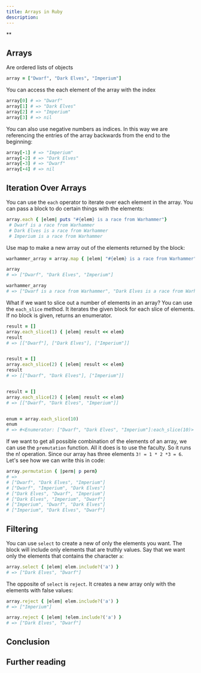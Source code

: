 ```yaml
---
title: Arrays in Ruby
description:
---
```

**


## Arrays

Are ordered lists of objects


```ruby
array = ["Dwarf", "Dark Elves", "Imperium"]
```


You can access the each element of the array with the index


```ruby
array[0] # => "Dwarf"
array[1] # => "Dark Elves"
array[2] # => "Imperium"
array[3] # => nil
```


You can also use negative numbers as indices. In this way we are referencing the entries of the array backwards from the
end to the beginning:


```ruby
array[-1] # => "Imperium"
array[-2] # => "Dark Elves"
array[-3] # => "Dwarf"
array[-4] # => nil
```


## Iteration Over Arrays

You can use the `each` operator to iterate over each element in the array. You can pass a block to do certain things
with the elements:


```ruby
array.each { |elem| puts "#{elem} is a race from Warhammer"}
 # Dwarf is a race from Warhammer
 # Dark Elves is a race from Warhammer
 # Imperium is a race from Warhammer
```


Use map to make a new array out of the elements returned by the block:


```ruby
warhammer_array = array.map { |elem| "#{elem} is a race from Warhammer"}

array
# => ["Dwarf", "Dark Elves", "Imperium"]

warhammer_array
# => ["Dwarf is a race from Warhammer", "Dark Elves is a race from Warhammer", "Imperium is a race from Warhammer"]
```


What if we want to slice out a number of elements in an array? You can use the `each_slice` method. It iterates the
given block for each slice of <n> elements. If no block is given, returns an enumerator.


```ruby
result = []
array.each_slice(1) { |elem| result << elem}
result
# => [["Dwarf"], ["Dark Elves"], ["Imperium"]]


result = []
array.each_slice(2) { |elem| result << elem}
result
# => [["Dwarf", "Dark Elves"], ["Imperium"]]


result = []
array.each_slice(2) { |elem| result << elem}
# => [["Dwarf", "Dark Elves", "Imperium"]]


enum = array.each_slice(10)
enum
# => #<Enumerator: ["Dwarf", "Dark Elves", "Imperium"]:each_slice(10)>
```


If we want to get all possible combination of the elements of an array, we can use the `premutation` function. All it
does is to use the faculty. So it runs the n! operation. Since our array has three elements `3! = 1 * 2 *3 = 6`. Let's
see how we can write this in code:


```ruby
array.permutation { |perm| p perm}
# =>
# ["Dwarf", "Dark Elves", "Imperium"]
# ["Dwarf", "Imperium", "Dark Elves"]
# ["Dark Elves", "Dwarf", "Imperium"]
# ["Dark Elves", "Imperium", "Dwarf"]
# ["Imperium", "Dwarf", "Dark Elves"]
# ["Imperium", "Dark Elves", "Dwarf"]
```


## Filtering

You can use `select` to create a new of only the elements you want. The block will include only elements that are
truthly values. Say that we want only the elements that contains the character `a`:


```ruby
array.select { |elem| elem.include?('a') }
# => ["Dark Elves", "Dwarf"]
```


The opposite of `select` is `reject`. It creates a new array only with the elements with false values:


```ruby
array.reject { |elem| elem.include?('a') }
# => ["Imperium"]

array.reject { |elem| !elem.include?('a') }
# => ["Dark Elves", "Dwarf"]
```


## Conclusion


## Further reading


